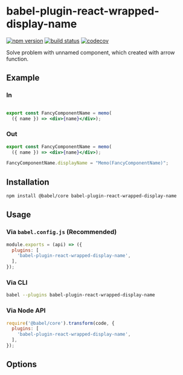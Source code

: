 # babel-plugin-react-wrapped-display-name

> 

[![npm version][npm-image]][npm-url]
[![build status][travis-image]][travis-url]
[![codecov][codecov-image]][codecov-url]

Solve problem with unnamed component, which created with arrow function.

## Example

### In

```jsx harmony

export const FancyComponentName = memo(
  ({ name }) => <div>{name}</div>);

```

### Out

```jsx harmony
export const FancyComponentName = memo(
  ({ name }) => <div>{name}</div>);

FancyComponentName.displayName = "Memo(FancyComponentName)";
```

## Installation

```sh
npm install @babel/core babel-plugin-react-wrapped-display-name
```

## Usage

### Via `babel.config.js` (Recommended)

```js
module.exports = (api) => ({
  plugins: [
    'babel-plugin-react-wrapped-display-name',
  ],
});
```

### Via CLI

```sh
babel --plugins babel-plugin-react-wrapped-display-name
```

### Via Node API

```js
require('@babel/core').transform(code, {
  plugins: [
    'babel-plugin-react-wrapped-display-name',
  ],
});
```

## Options

[codecov-image]: https://codecov.io/gh/laiff/babel-plugin-react-wrapped-display-name/branch/master/graph/badge.svg
[codecov-url]: https://codecov.io/gh/laiff/babel-plugin-react-wrapped-display-name
[npm-image]: https://img.shields.io/npm/v/babel-plugin-react-wrapped-display-name.svg
[npm-url]: https://www.npmjs.com/package/babel-plugin-react-wrapped-display-name
[travis-image]: https://img.shields.io/travis/laiff/babel-plugin-react-wrapped-display-name.svg
[travis-url]: https://travis-ci.org/laiff/babel-plugin-react-wrapped-display-name
